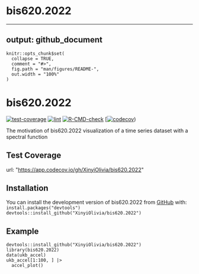 # bis620.2022
---
output: github_document
---

<!-- README.md is generated from README.Rmd. Please edit that file -->

```{r, include = FALSE}
knitr::opts_chunk$set(
  collapse = TRUE,
  comment = "#>",
  fig.path = "man/figures/README-",
  out.width = "100%"
)
```

# bis620.2022

<!-- badges: start -->
  [![test-coverage](https://github.com/XinyiOlivia/bis620.2022/actions/workflows/test-coverage.yaml/badge.svg?branch=main)](https://github.com/XinyiOlivia/bis620.2022/actions/workflows/test-coverage.yaml)
[![lint](https://github.com/XinyiOlivia/bis620.2022/actions/workflows/lint.yaml/badge.svg)](https://github.com/XinyiOlivia/bis620.2022/actions/workflows/lint.yaml)
[![R-CMD-check](https://github.com/Juli66/bis620.2022/actions/workflows/R-CMD-check.yaml/badge.svg?branch=main)](https://github.com/XinyiOlivia/bis620.2022/actions/workflows/R-CMD-check.yaml)
[[![codecov](https://codecov.io/gh/XinyiOlivia/bis620.2022/branch/main/graph/badge.svg?token=K0SC6W7K23)](https://codecov.io/gh/XinyiOlivia/bis620.2022))
<!-- badges: end -->
  
The motivation of bis620.2022 visualization of a time series dataset with a spectral function

## Test Coverage

url:
  "https://app.codecov.io/gh/XinyiOlivia/bis620.2022"

## Installation

You can install the development version of bis620.2022 from [GitHub](https://github.com/) with: <br>
`install.packages("devtools")` <br>
`devtools::install_github("XinyiOlivia/bis620.2022")`

## Example

```{r example}
devtools::install_github("XinyiOlivia/bis620.2022")
library(bis620.2022)
data(ukb_accel)
ukb_accel[1:100, ] |>
  accel_plot()
```
